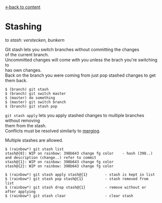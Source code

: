 [←back to content](https://github.com/pytherik/learning-git/wiki/Content)
# Stashing

*to stash: verstecken, bunkern*

Git stash lets you switch branches without committing the changes  
of the current branch.  
Uncommitted changes will come with you unless the brach you're switching to  
has own changes.  
Back on the branch you were coming from just pop stashed changes to get them back.

```
$ (branch) git stash
$ (branch) git switch master
$ (master) do something
$ (master) git switch branch
$ (branch) git stash pop
```

`git stash apply` lets you apply stashed changes to multiple branches without removing  
them from the stash.  
Conflicts must be resolved similarly to [merging](https://github.com/pytherik/learning-git/wiki/Merging).  

Multiple stashes are allowed.
```
$ (rainbow*) git stash list
stash@{0}: WIP on rainbow: 398b643 change fg color    - hash (398..) and description (change..) refer to commit
stash@{1}: WIP on rainbow: 398b643 change fg color
stash@{2}: WIP on rainbow: 398b643 change fg color

$ (rainbow*) git stash apply stash@{1}        - stash is kept in list
$ (rainbow*) git stash pop stash@{1}          - stash removed from list
$ (rainbow*) git stash drop stash@{1}         - remove without or after applying
$ (rainbow*) git stash clear                  - clear stash
```


